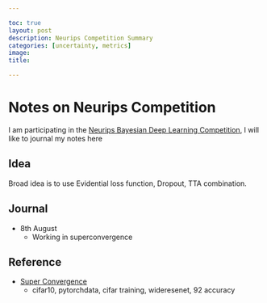 ```yaml
---

toc: true
layout: post
description: Neurips Competition Summary
categories: [uncertainty, metrics]
image: 
title: 

---
```


# Notes on Neurips Competition


I am participating in the [Neurips Bayesian Deep Learning Competition](https://izmailovpavel.github.io/neurips_bdl_competition/), I will like to journal my notes here 

## Idea

Broad idea is to use Evidential loss function, Dropout, TTA combination.


## Journal 
- 8th August
    - Working in superconvergence 
    
    

## Reference

- [Super Convergence](https://gist.github.com/aakashns/90c13a903ff510c5baa72293fea72952)
    - cifar10, pytorchdata, cifar training, wideresenet, 92 accuracy